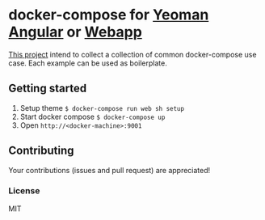 # docker-compose for [Yeoman](http://yeoman.io/) [Angular](https://github.com/yeoman/generator-angular) or [Webapp](https://github.com/yeoman/generator-webapp)
[This project](https://github.com/chrvadala/docker-compose-examples)
intend to collect a collection of common docker-compose use case.
Each example can be used as boilerplate.

## Getting started

1. Setup theme ` $ docker-compose run web sh setup `
2. Start docker compose ` $ docker-compose up `
3. Open `http://<docker-machine>:9001`

## Contributing
Your contributions (issues and pull request) are appreciated!

### License
MIT
